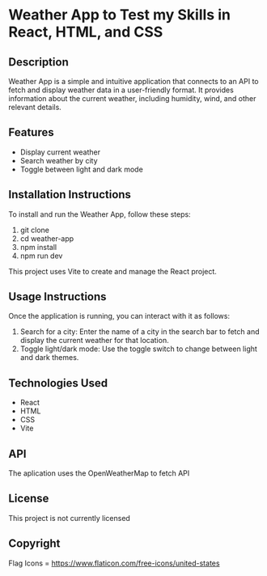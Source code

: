 # Weather App to Test my Skills in React, HTML, and CSS

## Description
Weather App is a simple and intuitive application that connects to an API to fetch and display weather data in a user-friendly format. It provides information about the current weather, including humidity, wind, and other relevant details.

## Features
- Display current weather
- Search weather by city
- Toggle between light and dark mode

## Installation Instructions
To install and run the Weather App, follow these steps:

1. git clone <repository-url>
2. cd weather-app
3. npm install
4. npm run dev

This project uses Vite to create and manage the React project.

## Usage Instructions 
Once the application is running, you can interact with it as follows:

1. Search for a city: Enter the name of a city in the search bar to fetch and display the current weather for that location.
2. Toggle light/dark mode: Use the toggle switch to change between light and dark themes.

## Technologies Used
- React
- HTML
- CSS
- Vite

## API
The aplication uses the OpenWeatherMap to fetch API

## License
This project is not currently licensed

## Copyright
Flag Icons = https://www.flaticon.com/free-icons/united-states 